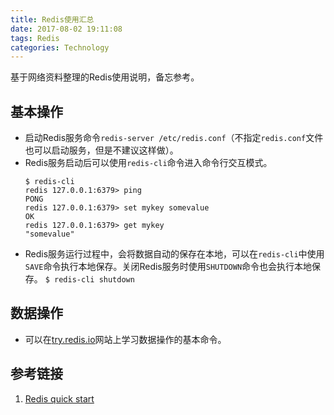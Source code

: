 ```yaml
---
title: Redis使用汇总
date: 2017-08-02 19:11:08
tags: Redis
categories: Technology
---
```

基于网络资料整理的Redis使用说明，备忘参考。

## 基本操作
+ 启动Redis服务命令`redis-server /etc/redis.conf`（不指定`redis.conf`文件也可以启动服务，但是不建议这样做）。
+ Redis服务启动后可以使用`redis-cli`命令进入命令行交互模式。
  ```
  $ redis-cli
  redis 127.0.0.1:6379> ping
  PONG
  redis 127.0.0.1:6379> set mykey somevalue
  OK
  redis 127.0.0.1:6379> get mykey
  "somevalue"
  ```
+ Redis服务运行过程中，会将数据自动的保存在本地，可以在`redis-cli`中使用`SAVE`命令执行本地保存。关闭Redis服务时使用`SHUTDOWN`命令也会执行本地保存。
  `$ redis-cli shutdown`

## 数据操作
+ 可以在[try.redis.io](https://try.redis.io/)网站上学习数据操作的基本命令。

## 参考链接
1. [Redis quick start](https://redis.io/topics/quickstart)